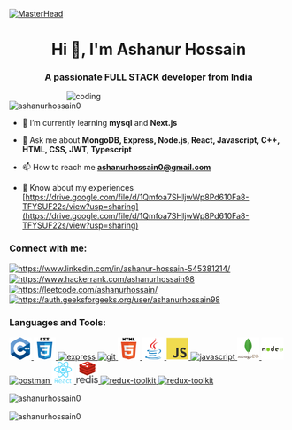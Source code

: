 
  [![MasterHead](https://developers.giphy.com/branch/master/static/api-512d36c09662682717108a38bbb5c57d.gif)](https://rishavchanda.io)

<h1 align="center">Hi 👋, I'm Ashanur Hossain</h1>
<h3 align="center">A passionate FULL STACK developer from India</h3>
<img align="right" width="400" src="https://cdn.dribbble.com/users/1162077/screenshots/3848914/media/7ed7d5ca074b48b328150e5a231e8d1f.gif" alt="coding"></img>

<p align="left"> <img src="https://komarev.com/ghpvc/?username=ashanurhossain0&label=Profile%20views&color=0e75b6&style=flat" alt="ashanurhossain0" /> </p>

- 🌱 I’m currently learning **mysql** and **Next.js**

- 💬 Ask me about **MongoDB, Express, Node.js, React, Javascript, C++, HTML, CSS, JWT, Typescript**

- 📫 How to reach me **ashanurhossain0@gmail.com**

- 📄 Know about my experiences [https://drive.google.com/file/d/1Qmfoa7SHIjwWp8Pd610Fa8-TFYSUF22s/view?usp=sharing](https://drive.google.com/file/d/1Qmfoa7SHIjwWp8Pd610Fa8-TFYSUF22s/view?usp=sharing)

<h3 align="left">Connect with me:</h3>
<p align="left">
<a href="https://www.linkedin.com/in/ashanur-hossain-545381214/" target="blank"><img align="center" src="https://raw.githubusercontent.com/rahuldkjain/github-profile-readme-generator/master/src/images/icons/Social/linked-in-alt.svg" alt="https://www.linkedin.com/in/ashanur-hossain-545381214/" height="30" width="40" /></a>
<a href="https://www.hackerrank.com/ashanurhossain98" target="blank"><img align="center" src="https://raw.githubusercontent.com/rahuldkjain/github-profile-readme-generator/master/src/images/icons/Social/hackerrank.svg" alt="https://www.hackerrank.com/ashanurhossain98" height="30" width="40" /></a>
<a href="https://leetcode.com/ashanurhossain/" target="blank"><img align="center" src="https://raw.githubusercontent.com/rahuldkjain/github-profile-readme-generator/master/src/images/icons/Social/leet-code.svg" alt="https://leetcode.com/ashanurhossain/" height="30" width="40" /></a>
<a href="https://auth.geeksforgeeks.org/user/https://auth.geeksforgeeks.org/user/ashanurhossain98" target="blank"><img align="center" src="https://raw.githubusercontent.com/rahuldkjain/github-profile-readme-generator/master/src/images/icons/Social/geeks-for-geeks.svg" alt="https://auth.geeksforgeeks.org/user/ashanurhossain98" height="30" width="40" /></a>
</p>

<h3 align="left">Languages and Tools:</h3>
<p align="left"> <a href="https://www.w3schools.com/cpp/" target="_blank" rel="noreferrer"> <img src="https://raw.githubusercontent.com/devicons/devicon/master/icons/cplusplus/cplusplus-original.svg" alt="cplusplus" width="40" height="40"/> </a> <a href="https://www.w3schools.com/css/" target="_blank" rel="noreferrer"> <img src="https://raw.githubusercontent.com/devicons/devicon/master/icons/css3/css3-original-wordmark.svg" alt="css3" width="40" height="40"/> </a> <a href="https://expressjs.com" target="_blank" rel="noreferrer"> <img src="https://img.icons8.com/?size=512&id=9Gfx4Dfxl0JK&format=png" alt="express" width="40" height="40"/> </a> <a href="https://git-scm.com/" target="_blank" rel="noreferrer"> <img src="https://www.vectorlogo.zone/logos/git-scm/git-scm-icon.svg" alt="git" width="40" height="40"/> </a> <a href="https://www.w3.org/html/" target="_blank" rel="noreferrer"> <img src="https://raw.githubusercontent.com/devicons/devicon/master/icons/html5/html5-original-wordmark.svg" alt="html5" width="40" height="40"/> </a> <a href="https://www.java.com" target="_blank" rel="noreferrer"> <img src="https://raw.githubusercontent.com/devicons/devicon/master/icons/java/java-original.svg" alt="java" width="40" height="40"/> </a> <a href="https://developer.mozilla.org/en-US/docs/Web/JavaScript" target="_blank" rel="noreferrer"> <img src="https://raw.githubusercontent.com/devicons/devicon/master/icons/javascript/javascript-original.svg" alt="javascript" width="40" height="40"/> </a>
  <a href="https://www.typescriptlang.org" target="_blank" rel="noreferrer"> <img src="https://img.icons8.com/?size=512&id=uJM6fQYqDaZK&format=png" alt="javascript" width="40" height="40"/> </a> <a href="https://www.mongodb.com/" target="_blank" rel="noreferrer"> <img src="https://raw.githubusercontent.com/devicons/devicon/master/icons/mongodb/mongodb-original-wordmark.svg" alt="mongodb" width="40" height="40"/> </a> <a href="https://nodejs.org" target="_blank" rel="noreferrer"> <img src="https://raw.githubusercontent.com/devicons/devicon/master/icons/nodejs/nodejs-original-wordmark.svg" alt="nodejs" width="40" height="40"/> </a> <a href="https://postman.com" target="_blank" rel="noreferrer"> <img src="https://www.vectorlogo.zone/logos/getpostman/getpostman-icon.svg" alt="postman" width="40" height="40"/> </a> <a href="https://reactjs.org/" target="_blank" rel="noreferrer"> <img src="https://raw.githubusercontent.com/devicons/devicon/master/icons/react/react-original-wordmark.svg" alt="react" width="40" height="40"/> </a> <a href="https://redis.io" target="_blank" rel="noreferrer"> <img src="https://raw.githubusercontent.com/devicons/devicon/master/icons/redis/redis-original-wordmark.svg" alt="redis" width="40" height="40"/> </a> 
<a href="https://redux-toolkit.js.org" target="_blank" rel="noreferrer"> <img src="https://img.icons8.com/?size=512&id=jD-fJzVguBmw&format=png" alt="redux-toolkit" width="40" height="40"/> </a> 
<a href="https://tailwindcss.com" target="_blank" rel="noreferrer"> <img src="https://img.icons8.com/?size=512&id=4PiNHtUJVbLs&format=png" alt="redux-toolkit" width="40" height="40"/> </a> </p>

<p><img align="center" src="https://github-readme-stats.vercel.app/api/top-langs?username=ashanurhossain0&show_icons=true&locale=en&layout=compact&theme=tokyonight" alt="ashanurhossain0" /></p>

<p><img align="center" src="https://github-readme-streak-stats.herokuapp.com/?user=ashanurhossain0&theme=tokyonight" alt="ashanurhossain0" /></p>

